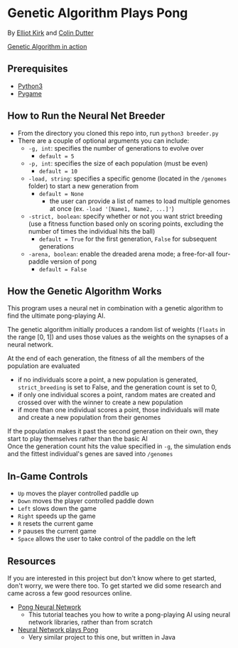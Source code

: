 # Genetic Algorithm Plays Pong
By [Elliot Kirk](https://github.com/eskirk) and [Colin Dutter](https://github.com/collindutter)

[Genetic Algorithm in action](https://youtu.be/k8aI5_BM4b4)

## Prerequisites 
- [Python3](https://www.python.org/downloads/)
- [Pygame](http://www.pygame.org/download.shtml)

## How to Run the Neural Net Breeder
 * From the directory you cloned this repo into, run `python3 breeder.py`
 * There are a couple of optional arguments you can include:
    * `-g, int`: specifies the number of generations to evolve over
        * `default = 5`
    * `-p, int`: specifies the size of each population (must be even)
        * `default = 10`
    * `-load, string`: specifies a specific genome (located in the `/genomes` folder) to start a new generation from
        * `default = None`
             * the user can provide a list of names to load multiple genomes at once (ex. `-load '[Name1, Name2, ...]'`)
    * `-strict, boolean`: specify whether or not you want strict breeding (use a fitness function based only on scoring 
    points, excluding the number of times the individual hits the ball)
        * `default = True` for the first generation, `False` for subsequent generations 
    * `-arena, boolean`: enable the dreaded arena mode; a free-for-all four-paddle version of pong 
        * `default = False`
    
 ## How the Genetic Algorithm Works
 This program uses a neural net in combination with a genetic algorithm to find the ultimate pong-playing AI.
 
 The genetic algorithm initially produces a random list of weights (`floats` in the range [0, 1]) and uses those values 
 as the weights on the synapses of a neural network.
 
 At the end of each generation, the fitness of all the members of the population are evaluated
 * if no individuals score a point, a new population is generated, `strict_breeding` is set to False, and the generation count is set to 0, 
 * if only one individual scores a point, random mates are created and crossed over with the winner to create a new population
 * if more than one individual scores a point, those individuals will mate and create a new population from their genomes
   
 If the population makes it past the second generation on their own, they start to play themselves rather than the basic AI  
 Once the generation count hits the value specified in `-g`, the simulation ends and the fittest individual's genes are saved into `/genomes`
 
 ## In-Game Controls
 * `Up` moves the player controlled paddle up
 * `Down` moves the player controlled paddle down
 * `Left` slows down the game
 * `Right` speeds up the game
 * `R` resets the current game
 * `P` pauses the current game
 * `Space` allows the user to take control of the paddle on the left
 
 ## Resources
 If you are interested in this project but don't know where to get started, don't worry, we were there too. 
 To get started we did some research and came across a few good resources online.
 * [Pong Neural Network](https://www.youtube.com/watch?v=Hqf__FlRlzg)
    * This tutorial teaches you how to write a pong-playing AI using neural network libraries, rather than from scratch
 * [Neural Network plays Pong](https://github.com/fabiorino/NeuralNetwork-plays-Pong/blob/master/Pong/Pong.java)
    * Very similar project to this one, but written in Java
  
